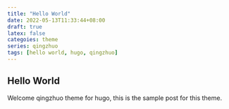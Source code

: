 ```yaml
---
title: "Hello World"
date: 2022-05-13T11:33:44+08:00
draft: true
latex: false
categoies: theme
series: qingzhuo
tags: [hello world, hugo, qingzhuo] 
---
```


## Hello World

Welcome qingzhuo theme for hugo, this is the sample post for this theme.

<!--more-->